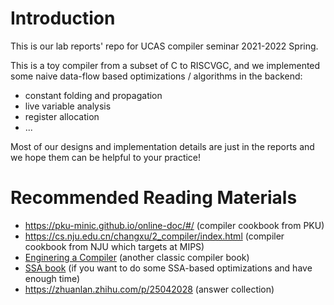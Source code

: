 # Introduction
This is our lab reports' repo for UCAS compiler seminar 2021-2022 Spring. 

This is a toy compiler from a subset of C to RISCVGC, and we implemented some naive data-flow based optimizations / algorithms in the backend:
+ constant folding and propagation
+ live variable analysis
+ register allocation
+ ...


Most of our designs and implementation details are just in the reports and we hope them can be helpful to your practice!

# Recommended Reading Materials
+ https://pku-minic.github.io/online-doc/#/ (compiler cookbook from PKU)
+ https://cs.nju.edu.cn/changxu/2_compiler/index.html (compiler cookbook from NJU which targets at MIPS)
+ [Enginering  a Compiler](https://www.elsevier.com/books/engineering-a-compiler/cooper/978-0-12-815412-0) (another classic compiler book)
+ [SSA book](https://pfalcon.github.io/ssabook/latest/book-v1.pdf) (if you want to do some SSA-based optimizations and have enough time)
+ https://zhuanlan.zhihu.com/p/25042028 (answer collection)
